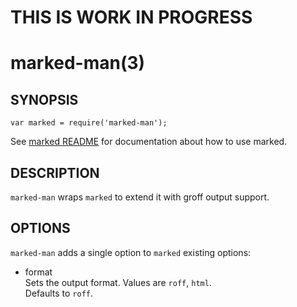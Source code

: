 THIS IS WORK IN PROGRESS
========================

marked-man(3)
=============

SYNOPSIS
--------

```
var marked = require('marked-man');
```
See [marked README](https://github.com/chjj/marked) for documentation
about how to use marked.


DESCRIPTION
-----------

`marked-man` wraps `marked` to extend it with groff output support.


OPTIONS
-------

`marked-man` adds a single option to `marked` existing options:

* format  
  Sets the output format. Values are `roff`, `html`.  
  Defaults to `roff`.

